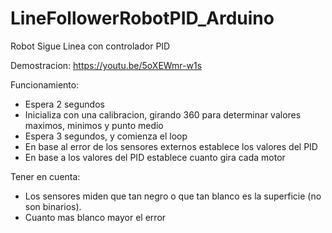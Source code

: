 # LineFollowerRobotPID_Arduino

Robot Sigue Linea con controlador PID

Demostracion: https://youtu.be/5oXEWmr-w1s

Funcionamiento:
  - Espera 2 segundos
  - Inicializa con una calibracion, girando 360 para determinar valores maximos, minimos y punto medio
  - Espera 3 segundos, y comienza el loop
  - En base al error de los sensores externos establece los valores del PID 
  - En base a los valores del PID establece cuanto gira cada motor

Tener en cuenta:
  - Los sensores miden que tan negro o que tan blanco es la superficie (no son binarios). 
  - Cuanto mas blanco mayor el error
